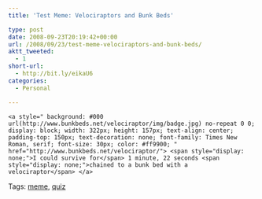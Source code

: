 ```yaml
---
title: 'Test Meme: Velociraptors and Bunk Beds'

type: post
date: 2008-09-23T20:19:42+00:00
url: /2008/09/23/test-meme-velociraptors-and-bunk-beds/
aktt_tweeted:
  - 1
short-url:
  - http://bit.ly/eikaU6
categories:
  - Personal

---
```

<div class='microid-mailto+http:sha1:025c2471d9f0ef3e42088961755420865d93d4ac'>
  
    <a style=" background: #000 url(http://www.bunkbeds.net/velociraptor/img/badge.jpg) no-repeat 0 0; display: block; width: 322px; height: 157px; text-align: center; padding-top: 150px; text-decoration: none; font-family: Times New Roman, serif; font-size: 30px; color: #ff9900; " href="http://www.bunkbeds.net/velociraptor/"> <span style="display: none;">I could survive for</span> 1 minute, 22 seconds <span style="display: none;">chained to a bunk bed with a velociraptor</span> </a>
  
</div>

<div class="st-post-tags">
  Tags: <a href="http://www.cavort.org/tag/meme/" title="meme" rel="tag">meme</a>, <a href="http://www.cavort.org/tag/quiz/" title="quiz" rel="tag">quiz</a><br />
</div>
